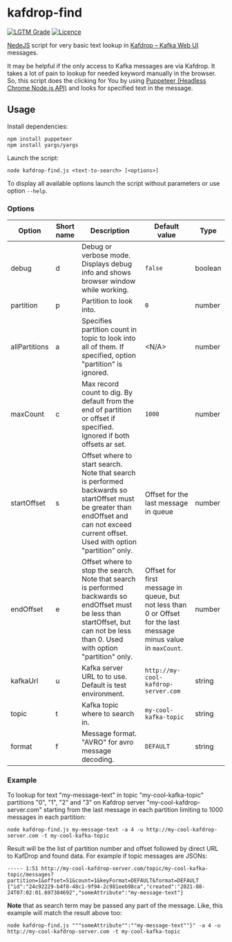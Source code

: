 # kafdrop-find

[![LGTM Grade](https://img.shields.io/lgtm/grade/javascript/github/aldise/kafdrop-find)](https://lgtm.com/projects/g/aldise/kafdrop-find/context:javascript)
[![Licence](https://img.shields.io/badge/license-WTFPL-green)](http://www.wtfpl.net/txt/copying/)

[NedeJS](https://nodejs.org) script for very basic text lookup in [Kafdrop – Kafka Web UI](https://github.com/obsidiandynamics/kafdrop) messages.

It may be helpful if the only access to Kafka messages are via Kafdrop.
It takes a lot of pain to lookup for needed keyword manually in the browser.
So, this script does the clicking for You by using [Puppeteer (Headless Chrome Node.js API)](https://github.com/puppeteer/puppeteer)
and looks for specified text in the message.

## Usage

Install dependencies:

    npm install puppeteer
    npm install yargs/yargs

Launch the script:

    node kafdrop-find.js <text-to-search> [<options>]

To display all available options launch the script without parameters or use option `--help`.

### Options

| Option        | Short name | Description                                                                                                                                                                               | Default value                                                                                                    | Type    |
|---------------|------------|-------------------------------------------------------------------------------------------------------------------------------------------------------------------------------------------|------------------------------------------------------------------------------------------------------------------|---------|
| debug         | d          | Debug or verbose mode. Displays debug info and shows browser window while working.                                                                                                        | `false`                                                                                                          | boolean |
| partition     | p          | Partition to look into.                                                                                                                                                                   | `0`                                                                                                              | number  |
| allPartitions | a          | Specifies partition count in topic to look into all of them. If specified, option "partition" is ignored.                                                                                 | <N/A>                                                                                                            | number  |
| maxCount      | c          | Max record count to dig. By default from the end of partition or offset if specified. Ignored if both offsets ar set.                                                                     | `1000`                                                                                                           | number  |
| startOffset   | s          | Offset where to start search. Note that search is performed backwards so startOffset must be greater than endOffset and can not exceed current offset. Used with option "partition" only. | Offset for the last message in queue                                                                             | number  |
| endOffset     | e          | Offset where to stop the search. Note that search is performed backwards so endOffset must be less than startOffset, but can not be less than 0. Used with option "partition" only.       | Offset for first message in queue, but not less than 0 or Offset for the last message minus value in `maxCount`. | number  |
| kafkaUrl      | u          | Kafka server URL to to use. Default is test environment.                                                                                                                                  | `http://my-cool-kafdrop-server.com`                                                                              | string  |
| topic         | t          | Kafka topic where to search in.                                                                                                                                                           | `my-cool-kafka-topic`                                                                                            | string  |
| format        | f          | Message format. "AVRO" for avro message decoding.                                                                                                                                         | `DEFAULT`                                                                                                        | string  |


### Example

To lookup for text "my-message-text" in topic "my-cool-kafka-topic" partitions "0", "1", "2" and "3" on Kafdrop server "my-cool-kafdrop-server.com"
starting from the last message in each partition limiting to 1000 messages in each partition:

    node kafdrop-find.js my-message-text -a 4 -u http://my-cool-kafdrop-server.com -t my-cool-kafka-topic

Result will be the list of partition number and offset followed by direct URL to KafDrop and found data. For example if topic messages are JSONs:

    ----- 1:51 http://my-cool-kafdrop-server.com/topic/my-cool-kafka-topic/messages?partition=1&offset=51&count=1&keyFormat=DEFAULT&format=DEFAULT
    {"id":"24c92229-b4f8-48c1-9f94-2c981eeb98ca","created":"2021-08-24T07:02:01.697384692","someAttribute":"my-message-text"}

**Note** that as search term may be passed any part of the message. Like, this example will match the result above too:

    node kafdrop-find.js """someAttribute"":""my-message-text""}" -a 4 -u http://my-cool-kafdrop-server.com -t my-cool-kafka-topic

